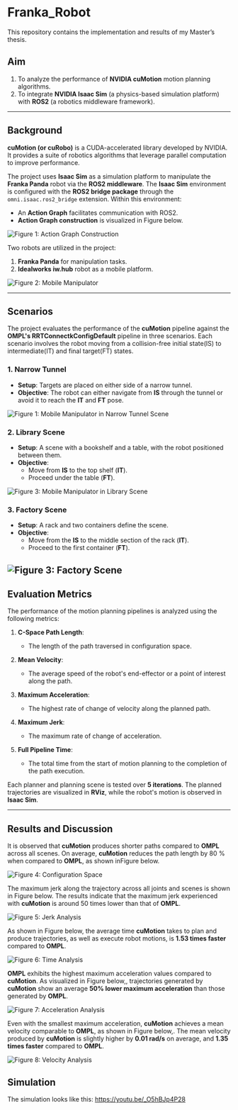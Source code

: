 # Franka_Robot

This repository contains the implementation and results of my Master’s thesis. 

## Aim
1. To analyze the performance of **NVIDIA cuMotion** motion planning algorithms.
2. To integrate **NVIDIA Isaac Sim** (a physics-based simulation platform) with **ROS2** (a robotics middleware framework).

---

## Background

**cuMotion (or cuRobo)** is a CUDA-accelerated library developed by NVIDIA. It provides a suite of robotics algorithms that leverage parallel computation to improve performance.

The project uses **Isaac Sim** as a simulation platform to manipulate the **Franka Panda** robot via the **ROS2 middleware**. The **Isaac Sim** environment is configured with the **ROS2 bridge package** through the `omni.isaac.ros2_bridge` extension. Within this environment:
- An **Action Graph**  facilitates communication with ROS2.
- **Action Graph construction** is visualized in Figure below.

  
![Figure 1: Action Graph Construction](<images/Action_Graph_Panda.png>)

Two robots are utilized in the project:
1. **Franka Panda** for manipulation tasks.
2. **Idealworks iw.hub** robot as a mobile platform.

   
![Figure 2: Mobile Manipulator](<images/Franka_Mobile_manipulator.png>)

---

## Scenarios

The project evaluates the performance of the **cuMotion** pipeline against the **OMPL's RRTConnectkConfigDefault** pipeline in three scenarios. Each scenario involves the robot moving from a collision-free initial state(IS) to intermediate(IT) and final target(FT) states.

### 1. Narrow Tunnel
- **Setup**: Targets are placed on either side of a narrow tunnel.
- **Objective**: The robot can either navigate from **IS** through the tunnel or avoid it to reach the **IT** and **FT** pose.
  
![Figure 1: Mobile Manipulator in Narrow Tunnel Scene](<images/Narrow Tunnel.PNG>)
### 2. Library Scene
- **Setup**: A scene with a bookshelf and a table, with the robot positioned between them.
- **Objective**:
  - Move from **IS**  to the top shelf (**IT**).
  - Proceed under the table (**FT**).
    
![Figure 3: Mobile Manipulator in Library Scene](<images/Library.PNG>)
### 3. Factory Scene
- **Setup**: A rack and two containers define the scene.
- **Objective**:
  - Move from the **IS** to the middle section of the rack (**IT**).
  - Proceed to the first container (**FT**).
    
![Figure 3: Factory Scene](<images/Factory Scene.png>)
---

## Evaluation Metrics

The performance of the motion planning pipelines is analyzed using the following metrics:

1. **C-Space Path Length**: 
   - The length of the path traversed in configuration space.
   
2. **Mean Velocity**:
   - The average speed of the robot's end-effector or a point of interest along the path.

3. **Maximum Acceleration**:
   - The highest rate of change of velocity along the planned path.

4. **Maximum Jerk**:
   - The maximum rate of change of acceleration.

5. **Full Pipeline Time**:
   - The total time from the start of motion planning to the completion of the path execution.

Each planner and planning scene is tested over **5 iterations**. The planned trajectories are visualized in **RViz**, while the robot's motion is observed in **Isaac Sim**.

---


## Results and Discussion

It is observed that **cuMotion** produces shorter paths compared to **OMPL** across all scenes. On average, **cuMotion** reduces the path length by 80 % when compared to **OMPL**, as shown inFigure below.

![Figure 4: Configuration Space](<images/C Space.PNG>)

The maximum jerk along the trajectory across all joints and scenes is shown in Figure below. The results indicate that the maximum jerk experienced with **cuMotion** is around 50 times lower than that of **OMPL**.

![Figure 5: Jerk Analysis](<images/Jerk.png>)

As shown in Figure below, the average time **cuMotion** takes to plan and produce trajectories, as well as execute robot motions, is **1.53 times faster** compared to **OMPL**.

![Figure 6: Time Analysis](<images/Full Time.PNG>)

**OMPL** exhibits the highest maximum acceleration values compared to **cuMotion**. As visualized in Figure below,, trajectories generated by **cuMotion** show an average **50% lower maximum acceleration** than those generated by **OMPL**.

![Figure 7: Acceleration Analysis](<images/Acceleration.PNG>)

Even with the smallest maximum acceleration, **cuMotion** achieves a mean velocity comparable to **OMPL**, as shown in Figure below,. The mean velocity produced by **cuMotion** is slightly higher by **0.01 rad/s** on average, and **1.35 times faster** compared to **OMPL**.

![Figure 8: Velocity Analysis](<images/Velocity.PNG>)



## Simulation
The simulation looks like this: https://youtu.be/_O5hBJp4P28

